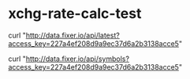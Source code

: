 # xchg-rate-calc-test

curl "http://data.fixer.io/api/latest?access_key=227a4ef208d9a9ec37d6a2b3138acce5"

curl "http://data.fixer.io/api/symbols?access_key=227a4ef208d9a9ec37d6a2b3138acce5"